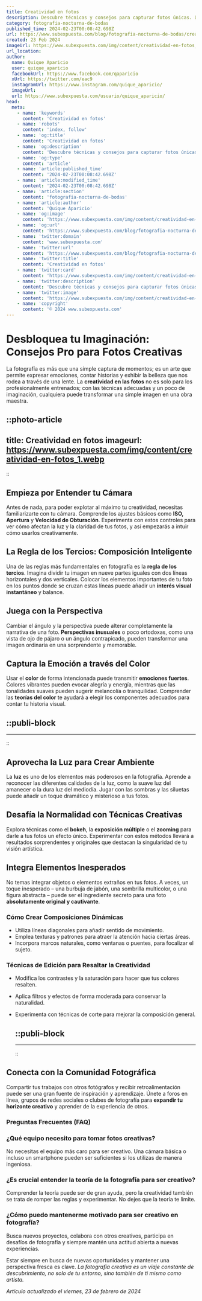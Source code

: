 ```yaml
---
title: Creatividad en fotos
description: Descubre técnicas y consejos para capturar fotos únicas. Desata tu creatividad y lleva tu fotografía al siguiente nivel. ¡Inspírate aquí!
category: fotografia-nocturna-de-bodas
published_time: 2024-02-23T00:08:42.698Z
url: https://www.subexpuesta.com/blog/fotografia-nocturna-de-bodas/creatividad-en-fotos
created: 23 Feb 2024
imageUrl: https://www.subexpuesta.com/img/content/creatividad-en-fotos_1.webp
url_location:
author:
  name: Quique Aparicio
  user: quique_aparicio
  facebookUrl: https://www.facebook.com/qaparicio
  xUrl: https://twitter.com/eac9
  instagramUrl: https://www.instagram.com/quique_aparicio/
  imageUrl: 
  url: https://www.subexpuesta.com/usuario/quique_aparicio/
head:
  meta:
    - name: 'keywords'
      content: 'Creatividad en fotos'
    - name: 'robots'
      content: 'index, follow'
    - name: 'og:title'
      content: 'Creatividad en fotos'
    - name: 'og:description'
      content: 'Descubre técnicas y consejos para capturar fotos únicas. Desata tu creatividad y lleva tu fotografía al siguiente nivel. ¡Inspírate aquí!'
    - name: 'og:type'
      content: 'article'
    - name: 'article:published_time'
      content: '2024-02-23T00:08:42.698Z'
    - name: 'article:modified_time'
      content: '2024-02-23T00:08:42.698Z'
    - name: 'article:section'
      content: 'fotografia-nocturna-de-bodas'
    - name: 'article:author'
      content: 'Quique Aparicio'
    - name: 'og:image'
      content: 'https://www.subexpuesta.com/img/content/creatividad-en-fotos_1.webp'
    - name: 'og:url'
      content: 'https://www.subexpuesta.com/blog/fotografia-nocturna-de-bodas/creatividad-en-fotos'
    - name: 'twitter:domain'
      content: 'www.subexpuesta.com'
    - name: 'twitter:url'
      content: 'https://www.subexpuesta.com/blog/fotografia-nocturna-de-bodas/creatividad-en-fotos'
    - name: 'twitter:title'
      content: 'Creatividad en fotos'
    - name: 'twitter:card'
      content: 'https://www.subexpuesta.com/img/content/creatividad-en-fotos_1.webp'
    - name: 'twitter:description'
      content: 'Descubre técnicas y consejos para capturar fotos únicas. Desata tu creatividad y lleva tu fotografía al siguiente nivel. ¡Inspírate aquí!'
    - name: 'twitter:image'
      content: 'https://www.subexpuesta.com/img/content/creatividad-en-fotos_1.webp'
    - name: 'copyright'
      content: '© 2024 www.subexpuesta.com'
---
```

# Desbloquea tu Imaginación: Consejos Pro para Fotos Creativas

La fotografía es más que una simple captura de momentos; es un arte que permite expresar emociones, contar historias y exhibir la belleza que nos rodea a través de una lente. La **creatividad en las fotos** no es solo para los profesionalmente entrenados; con las técnicas adecuadas y un poco de imaginación, cualquiera puede transformar una simple imagen en una obra maestra.


::photo-article
---
title: Creatividad en fotos
imageurl: https://www.subexpuesta.com/img/content/creatividad-en-fotos_1.webp
---
::



## Empieza por Entender tu Cámara

Antes de nada, para poder explotar al máximo tu creatividad, necesitas familiarizarte con tu cámara. Comprende los ajustes básicos como **ISO, Apertura** y **Velocidad de Obturación**. Experimenta con estos controles para ver cómo afectan la luz y la claridad de tus fotos, y así empezarás a intuir cómo usarlos creativamente.

## La Regla de los Tercios: Composición Inteligente

Una de las reglas más fundamentales en fotografía es la **regla de los tercios**. Imagina dividir tu imagen en nueve partes iguales con dos líneas horizontales y dos verticales. Colocar los elementos importantes de tu foto en los puntos donde se cruzan estas líneas puede añadir un **interés visual instantáneo** y balance.

## Juega con la Perspectiva

Cambiar el ángulo y la perspectiva puede alterar completamente la narrativa de una foto. **Perspectivas inusuales** o poco ortodoxas, como una vista de ojo de pájaro o un ángulo contrapicado, pueden transformar una imagen ordinaria en una sorprendente y memorable.

## Captura la Emoción a través del Color

Usar el **color** de forma intencionada puede transmitir **emociones fuertes**. Colores vibrantes pueden evocar alegría y energía, mientras que las tonalidades suaves pueden sugerir melancolía o tranquilidad. Comprender las **teorías del color** te ayudará a elegir los componentes adecuados para contar tu historia visual.


  ::publi-block
  ---
  ---
  ::
  
  

## Aprovecha la Luz para Crear Ambiente

La **luz** es uno de los elementos más poderosos en la fotografía. Aprende a reconocer las diferentes calidades de la luz, como la suave luz del amanecer o la dura luz del mediodía. Jugar con las sombras y las siluetas puede añadir un toque dramático y misterioso a tus fotos.

## Desafía la Normalidad con Técnicas Creativas

Explora técnicas como el **bokeh**, la **exposición múltiple** o el **zooming** para darle a tus fotos un efecto único. Experimentar con estos métodos llevará a resultados sorprendentes y originales que destacan la singularidad de tu visión artística.

## Integra Elementos Inesperados

No temas integrar objetos o elementos extraños en tus fotos. A veces, un toque inesperado – una burbuja de jabón, una sombrilla multicolor, o una figura abstracta – puede ser el ingrediente secreto para una foto **absolutamente original y cautivante**.

### Cómo Crear Composiciones Dinámicas
* Utiliza líneas diagonales para añadir sentido de movimiento.
* Emplea texturas y patrones para atraer la atención hacia ciertas áreas.
* Incorpora marcos naturales, como ventanas o puentes, para focalizar el sujeto.

### Técnicas de Edición para Resaltar la Creatividad
* Modifica los contrastes y la saturación para hacer que tus colores resalten.
* Aplica filtros y efectos de forma moderada para conservar la naturalidad.
* Experimenta con técnicas de corte para mejorar la composición general.


  ::publi-block
  ---
  ---
  ::
  
  

## Conecta con la Comunidad Fotográfica

Compartir tus trabajos con otros fotógrafos y recibir retroalimentación puede ser una gran fuente de inspiración y aprendizaje. Únete a foros en línea, grupos de redes sociales o clubes de fotografía para **expandir tu horizonte creativo** y aprender de la experiencia de otros.

### Preguntas Frecuentes (FAQ)

### ¿Qué equipo necesito para tomar fotos creativas?
No necesitas el equipo más caro para ser creativo. Una cámara básica o incluso un smartphone pueden ser suficientes si los utilizas de manera ingeniosa.

### ¿Es crucial entender la teoría de la fotografía para ser creativo?
Comprender la teoría puede ser de gran ayuda, pero la creatividad también se trata de romper las reglas y experimentar. No dejes que la teoría te limite.

### ¿Cómo puedo mantenerme motivado para ser creativo en fotografía?
Busca nuevos proyectos, colabora con otros creativos, participa en desafíos de fotografía y siempre mantén una actitud abierta a nuevas experiencias.

Estar siempre en busca de nuevas oportunidades y mantener una perspectiva fresca es clave. *La fotografía creativa es un viaje constante de descubrimiento, no solo de tu entorno, sino también de ti mismo como artista.*

_Artículo actualizado el viernes, 23 de febrero de 2024_